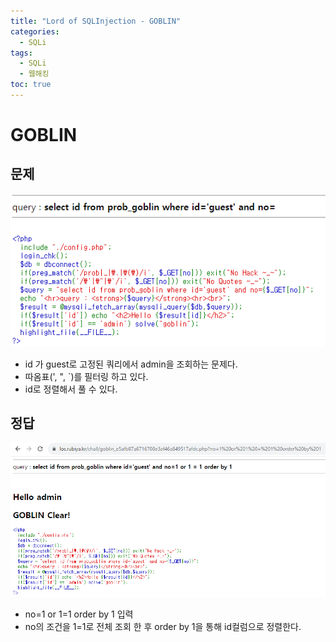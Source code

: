 ```yaml
---
title: "Lord of SQLInjection - GOBLIN"
categories: 
  - SQLi
tags:
  - SQLi
  - 웹해킹
toc: true
---
```


# GOBLIN
## 문제 
![img](/assets/images/los/goblin1.png)
- id 가 guest로 고정된 쿼리에서 admin을 조회하는 문제다.
- 따옴표(', ", \`)를 필터링 하고 있다.
- id로 정렬해서 풀 수 있다.
## 정답
![img](/assets/images/los/goblin2.png)
- no=1 or 1=1 order by 1 입력
- no의 조건을 1=1로 전체 조회 한 후 order by 1을 통해 id컬럼으로 정렬한다.
